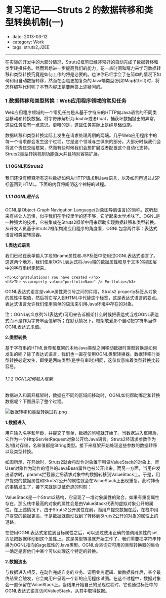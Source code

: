 # 复习笔记——Struts 2 的数据转移和类型转换机制(一)

- date: 2013-03-12
- category: Work
- tags: struts2,J2EE

----

在实际的开发中的大部分情况，Struts2框剪已经非常好的自动完成了数据转移和类型转换任务。然而若想进一步提高我们的能力，花一点时间和精力来学习数据转移和类型转换究竟是如何工作的将是必要的。也许你已经学会了在简单的情况下如何利用自动数据转移，然而在面临更加复杂的Java端类型(例如Map和List)时，将怎样编写代码呢？本节内容正是要解答上述疑问的。

### 1.数据转移和类型转换：Web应用程序领域的常见任务

Web应用程序领域的一个常见任务是从基于字符床的HTTP向Java语言的不同类型移动和转换数据。将字符床解析为double或者float，捕获坏数据抛出的异常，这些任务没有一点意思。更糟的是，这些任务实际上是纯基础设施。

数据转移和类型转换实际上发生在请求处理周期的两端。几乎Web应用程序中的每一个请求都会发生这个过程，它是这个领域与生俱来的部分。大部分时候我们会将这个责任交给框架，然而有些时候我们会想扩展或者配置这个自动化支持。Struts2类型转换机制功能强大并且特别容易扩展。

#### 1.1 OGNL和Struts2

我们还没有解释所有这些数据如何从HTTP请求到Java语言，以及如何再通过JSP标签回到HTML。下面的内容将阐明这个神秘的过程。

##### 1.1.1 OGNL是什么

OGNL是Object-Graph Navigation Language(对象图导航语言)的简称。这听起来有些让人恐惧，似乎我们在学校里学的还不够，它听起来太学术味了。OGNL是一种强大的技术，它被集成在Struts2框架中用来帮助实现数据转移和类型转换。从开发人员基于Struts2框架构建应用程序的角度看，OGNL包含两件事：表达式语言和类型转换器。

**1.表达式语言**

我们已经在表单输入字段的name属性和JSP标签中使用过OGNL表达式语言了。这这两个地方，我们使用OGNL表达式将Java端的数据属性和基于文本的视图层中的字符串绑定起来。

    <h5>Congratulations! You have created </h5>
    <h3>The <s:property value="portfolioName" /> Portfolio</h3>
    

OGNL表达式语言是value属性双引号之间的片段，Struts2 property标签从对象的属性中取值，然后将它写入到HTML中代替这个标签，这是表达式语言的要点。表达式语言允许我们使用简单的语法来引用Java环境中存在的对象。

注：OGNL转义序列%{表达式}可用来告诉框架什么时候把表达式当成OGNL表达式而不是作为字符串面值解析；在默认情况下，框架敬爱那个自动把字符串当作OGNL表达式求值。

**2.类型转换**

基于字符串的HTML世界和框架的本地Java类型之间移动数据时类型转换是如何发生的呢？除了表达式语言，我们也一直在使用OGNL类型转换器。数据转移时类型转换必定发生，即使是两端类型(是字符串时)相同，这仅仅意味着类型转换比较容易。

###### 1.1.2 OGNL如何融入框架

数据进入和离开框架时，数据在不同的区域间移动时，OGNL如何帮助绑定和转换数据呢？下图展示了整个过程。

![数据转移和类型转换过程.png][1]

**1.数据进入**

用户输入名字和年龄，并提交了表单，数据的旅程就开始了。当数据进入框架后，它作为一个HttpServletRequest对象公开给Java语言。Struts2经请求参数作为名/值对存储，名和值都是String类型。接下来框架开始处理这些参数的数据转移以及类型转换。

如图所示，在开始时，Struts2就会将动作对象置于叫做ValueStack的对象上，而User对象作为动作的组件的JavaBean属性也被公开出来。而另一方面，当用户发出请求时，params拦截器会把请求对象中的数据转移到ValueStack上。于是，用户提交的数据属性和Struts2公开的属性就会在ValueStack上出现重复。此时神奇的事情发生了，接下来就是见证奇迹的时刻：

ValueStack是一个Struts2结构，它呈现了一堆对象属性的聚合。如果有重复属性存在，那么栈中最高的对象的属性会是由ValueStack代表的虚拟对象公开的属性。在上述情况下，由于Struts2公开属性在前，而用户提交数据在后，在栈中用户提交的数据更高，于是数据就自动找到了转移到Struts2公开的对象的属性上的道路。

在使用OGNL表达式定位到目标属性之后，可以通过使用正确的值调用属性的set方法把数据移动到这个属性上。这是类型转换就开始工作了。我们需要把字符串转换为OGNL指向的age属性的Java类型。OGNL会咨询它可用的类型转换器的集合一确定是否他们中某个可以处理这个特定的转换。

**2.数据流出**

与数据进入相反，在动作完成自身的业务、调用业务逻辑、做数据操作后，某个最终结果会触发，它会向用户呈现一个新的应用程序试图。在这个过程中，数据对象会一直保留在ValueStack上。当结果开始自己的呈现过程时，它也通过标签中的OGNL表达式语言访问ValueStack，从其中取得数据。

 [1]: /media/2013/03/272061022.png "数据转移和类型转换过程.png"